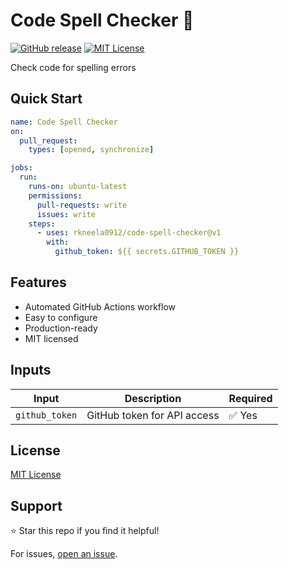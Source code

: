 # Code Spell Checker 📖

[![GitHub release](https://img.shields.io/github/v/release/rkneela0912/code-spell-checker)](https://github.com/rkneela0912/code-spell-checker/releases) [![MIT License](https://img.shields.io/badge/License-MIT-blue.svg)](https://opensource.org/licenses/MIT)

Check code for spelling errors

## Quick Start

```yaml
name: Code Spell Checker
on:
  pull_request:
    types: [opened, synchronize]

jobs:
  run:
    runs-on: ubuntu-latest
    permissions:
      pull-requests: write
      issues: write
    steps:
      - uses: rkneela0912/code-spell-checker@v1
        with:
          github_token: ${{ secrets.GITHUB_TOKEN }}
```

## Features

- Automated GitHub Actions workflow
- Easy to configure
- Production-ready
- MIT licensed

## Inputs

| Input | Description | Required |
|-------|-------------|----------|
| `github_token` | GitHub token for API access | ✅ Yes |

## License

[MIT License](LICENSE)

## Support

⭐ Star this repo if you find it helpful!

For issues, [open an issue](https://github.com/rkneela0912/code-spell-checker/issues).
